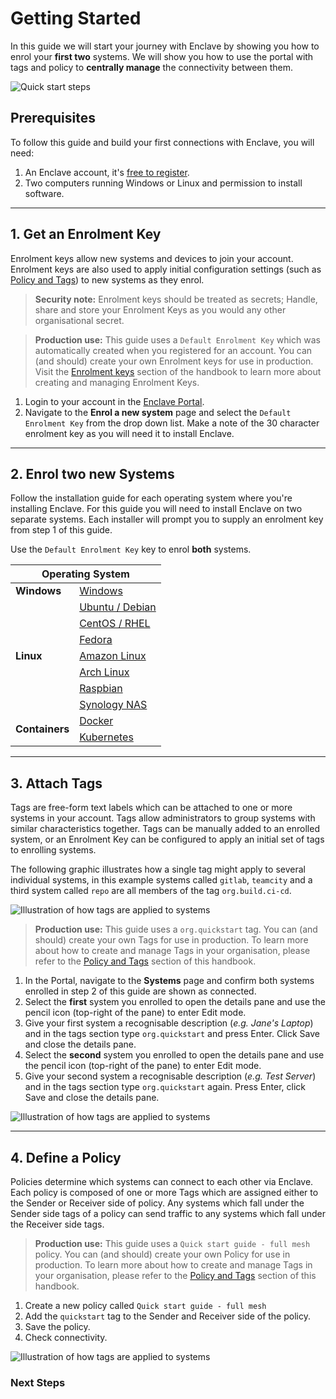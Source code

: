# Getting Started

In this guide we will start your journey with Enclave by showing you how to enrol your **first two** systems. We will show you how to use the portal with tags and policy to **centrally manage** the connectivity between them.


![Quick start steps](/img/quick-start/steps.png)

## Prerequisites

To follow this guide and build your first connections with Enclave, you will need:

1. An Enclave account, it's [free to register](https://portal.enclave.io/account/register).
2. Two computers running Windows or Linux and permission to install software.

---

## 1. Get an Enrolment Key

Enrolment keys allow new systems and devices to join your account. Enrolment keys are also used to apply initial configuration settings (such as [Policy and Tags](handbook/tags-and-policies.md)) to new systems as they enrol. 

> **Security note:** Enrolment keys should be treated as secrets; Handle, share and store your Enrolment Keys as you would any other organisational secret.

> **Production use:** This guide uses a `Default Enrolment Key` which was automatically created when you registered for an account. You can (and should) create your own Enrolment keys for use in production. Visit the [Enrolment keys](/handbook/enrolment.md) section of the handbook to learn more about creating and managing Enrolment Keys.

1. Login to your account in the [Enclave Portal](https://portal.enclave.io/my/new-system).
2. Navigate to the **Enrol a new system** page and select the `Default Enrolment Key` from the drop down list. Make a note of the 30 character enrolment key as you will need it to install Enclave.

---

## 2. Enrol two new Systems

Follow the installation guide for each operating system where you're installing Enclave. For this guide you will need to install Enclave on two separate systems. Each installer will prompt you to supply an enrolment key from step 1 of this guide.

Use the `Default Enrolment Key` key to enrol **both** systems.

<table>
    <thead>
        <tr>
            <th colspan=2>Operating System</th>
        </tr>
    </thead>
    <tbody>
        <tr>
            <td rowspan=1><strong>Windows</strong></td>
            <td><a href="/handbook/install/windows.md">Windows</a></td>
        </tr>
        <tr>
            <td rowspan=7><strong>Linux</strong></td>
            <td><a href="/handbook/install/debian.md">Ubuntu / Debian</a></td>
        </tr>
        <tr>
            <td><a href="/handbook/install/rhel.md">CentOS / RHEL</a></td>
        </tr>
        <tr>
            <td><a href="/handbook/install/fedora.md">Fedora</a></td>
        </tr>
        <tr>
            <td><a href="/handbook/install/amazon-linux.md">Amazon Linux</a></td>
        </tr>
        <tr>
            <td><a href="/handbook/install/arch.md">Arch Linux</a></td>
        </tr>
        <tr>
            <td><a href="/handbook/install/raspbian.md">Raspbian</a></td>
        </tr>
        <tr>
            <td><a href="/handbook/install/synology-nas.md">Synology NAS</a></td>
        </tr>
        <tr>
            <td rowspan=2><strong>Containers</strong></td>
            <td><a href="/handbook/install/docker.md">Docker</a></td>
        </tr>
        <tr>
            <td><a href="/handbook/install/kubernetes.md">Kubernetes</a></td>
        </tr>
    </tbody>
</table>

---

## 3. Attach Tags

Tags are free-form text labels which can be attached to one or more systems in your account. Tags allow administrators to group systems with similar characteristics together. Tags can be manually added to an enrolled system, or an Enrolment Key can be configured to apply an initial set of tags to enrolling systems.

The following graphic illustrates how a single tag might apply to several individual systems, in this example systems called `gitlab`, `teamcity` and a third system called `repo` are all members of the tag `org.build.ci-cd`.

![Illustration of how tags are applied to systems](/img/quick-start/tags.png)

> **Production use:** This guide uses a `org.quickstart` tag. You can (and should) create your own Tags for use in production. To learn more about how to create and manage Tags in your organisation, please refer to the [Policy and Tags](/handbook/tags-and-policies.md) section of this handbook. 

1. In the Portal, navigate to the **Systems** page and confirm both systems enrolled in step 2 of this guide are shown as connected.
2. Select the **first** system you enrolled to open the details pane and use the pencil icon (top-right of the pane) to enter Edit mode.
3. Give your first system a recognisable description (_e.g. Jane's Laptop_) and in the tags section type `org.quickstart` and press Enter. Click Save and close the details pane.
4. Select the **second** system you enrolled to open the details pane and use the pencil icon (top-right of the pane) to enter Edit mode.
5. Give your second system a recognisable description (_e.g. Test Server_) and in the tags section type `org.quickstart` again. Press Enter, click Save and close the details pane.

![Illustration of how tags are applied to systems](/img/quick-start/system-details-pane.png)

---

## 4. Define a Policy

Policies determine which systems can connect to each other via Enclave. Each policy is composed of one or more Tags which are assigned either to the Sender or Receiver side of  policy. Any systems which fall under the Sender side tags of a policy can send traffic to any systems which fall under the Receiver side tags.

> **Production use:** This guide uses a `Quick start guide - full mesh` policy. You can (and should) create your own Policy for use in production. To learn more about how to create and manage Tags in your organisation, please refer to the [Policy and Tags](/handbook/tags-and-policies.md) section of this handbook. 

1. Create a new policy called `Quick start guide - full mesh`
2. Add the `quickstart` tag to the Sender and Receiver side of the policy.
3. Save the policy.
4. Check connectivity.

![Illustration of how tags are applied to systems](/img/quick-start/create-policy.png)


### Next Steps

